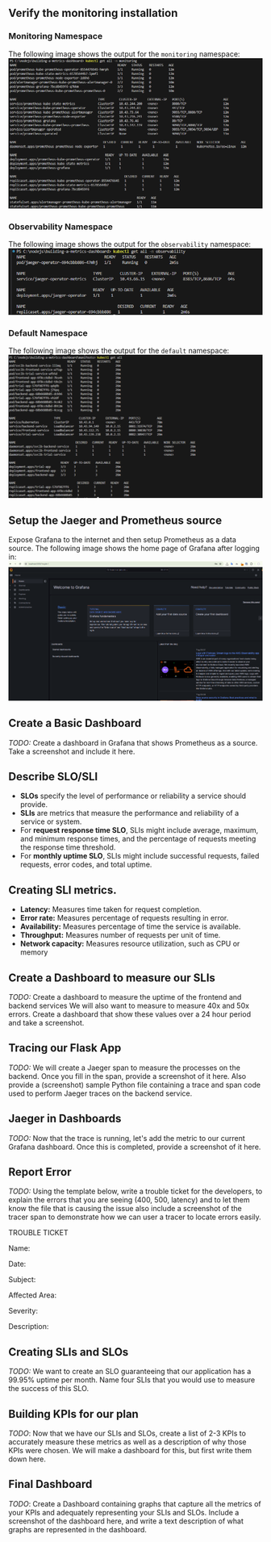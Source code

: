 ## Verify the monitoring installation

### Monitoring Namespace

The following image shows the output for the `monitoring` namespace:
![Pods and Services in Monitoring Namespace](answer-img/get-services-monitoring.png)

### Observability Namespace

The following image shows the output for the `observability` namespace:
![Pods and Services in Monitoring Namespace](answer-img/get-services-obrservability.png)

### Default Namespace

The following image shows the output for the `default` namespace:
![Pods and Services in Default Namespace](answer-img/get-all.png)

## Setup the Jaeger and Prometheus source

Expose Grafana to the internet and then setup Prometheus as a data source. The following image shows the home page of Grafana after logging in:
![Grafana home page](answer-img/fofana.png)

## Create a Basic Dashboard

_TODO:_ Create a dashboard in Grafana that shows Prometheus as a source. Take a screenshot and include it here.

## Describe SLO/SLI

- **SLOs** specify the level of performance or reliability a service should provide.
- **SLIs** are metrics that measure the performance and reliability of a service or system.
- For **request response time SLO**, SLIs might include average, maximum, and minimum response times, and the percentage of requests meeting the response time threshold.
- For **monthly uptime SLO**, SLIs might include successful requests, failed requests, error codes, and total uptime.

## Creating SLI metrics.

- **Latency:** Measures time taken for request completion.
- **Error rate:** Measures percentage of requests resulting in error.
- **Availability:** Measures percentage of time the service is available.
- **Throughput:** Measures number of requests per unit of time.
- **Network capacity:** Measures resource utilization, such as CPU or memory

## Create a Dashboard to measure our SLIs

_TODO:_ Create a dashboard to measure the uptime of the frontend and backend services We will also want to measure to measure 40x and 50x errors. Create a dashboard that show these values over a 24 hour period and take a screenshot.

## Tracing our Flask App

_TODO:_ We will create a Jaeger span to measure the processes on the backend. Once you fill in the span, provide a screenshot of it here. Also provide a (screenshot) sample Python file containing a trace and span code used to perform Jaeger traces on the backend service.

## Jaeger in Dashboards

_TODO:_ Now that the trace is running, let's add the metric to our current Grafana dashboard. Once this is completed, provide a screenshot of it here.

## Report Error

_TODO:_ Using the template below, write a trouble ticket for the developers, to explain the errors that you are seeing (400, 500, latency) and to let them know the file that is causing the issue also include a screenshot of the tracer span to demonstrate how we can user a tracer to locate errors easily.

TROUBLE TICKET

Name:

Date:

Subject:

Affected Area:

Severity:

Description:

## Creating SLIs and SLOs

_TODO:_ We want to create an SLO guaranteeing that our application has a 99.95% uptime per month. Name four SLIs that you would use to measure the success of this SLO.

## Building KPIs for our plan

_TODO_: Now that we have our SLIs and SLOs, create a list of 2-3 KPIs to accurately measure these metrics as well as a description of why those KPIs were chosen. We will make a dashboard for this, but first write them down here.

## Final Dashboard

_TODO_: Create a Dashboard containing graphs that capture all the metrics of your KPIs and adequately representing your SLIs and SLOs. Include a screenshot of the dashboard here, and write a text description of what graphs are represented in the dashboard.
